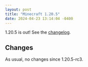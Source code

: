 ```yaml
---
layout: post
title: "Minecraft 1.20.5"
date: 2024-04-23 13:14:04 -0400
---
```


1.20.5 is out! See the [changelog](https://www.minecraft.net/en-us/article/minecraft-java-edition-1-20-5).

## Changes

As usual, no changes since 1.20.5-rc3.

